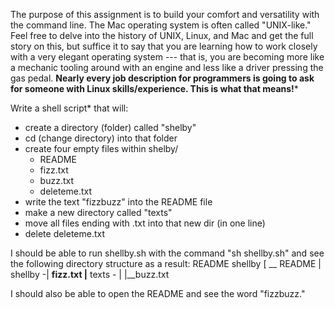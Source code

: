 The purpose of this assignment is to build your comfort and versatility with the command line. The Mac operating system is often called "UNIX-like." Feel free to delve into the history of UNIX, Linux, and Mac and get the full story on this, but suffice it to say that you are learning how to work closely with a very elegant operating system --- that is, you are becoming more like a mechanic tooling around with an engine and less like a driver pressing the gas pedal. **Nearly every job description for programmers is going to ask for someone with Linux skills/experience. This is what that means!***

Write a shell script* that will:

* create a directory (folder) called "shelby"
* cd (change directory) into that folder
* create four empty files within shelby/
  * README
  * fizz.txt
  * buzz.txt
  * deleteme.txt
* write the text "fizzbuzz" into the README file
* make a new directory called "texts"
* move all files ending with .txt into that new dir (in one line)
* delete deleteme.txt

I should be able to run shellby.sh with the command "sh shellby.sh" and see the following directory structure as a result:
         README
shellby [
          __ README
         |
shellby -|            __fizz.txt
         |__ texts - |
                     |__buzz.txt
                     
I should also be able to open the README and see the word "fizzbuzz." 

